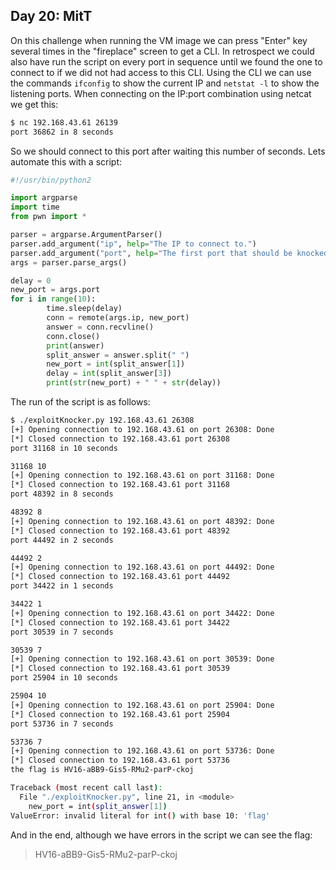 Day 20: MitT
------------
On this challenge when running the VM image we can press "Enter" key several times in the "fireplace" screen to get a CLI. In retrospect we could also have run the script on every port in sequence until we found the one to connect to if we did not had access to this CLI. Using the CLI we can use the commands `ifconfig` to show the current IP and `netstat -l` to show the listening ports. When connecting on the IP:port combination using netcat we get this:
```bash
$ nc 192.168.43.61 26139
port 36862 in 8 seconds
```

So we should connect to this port after waiting this number of seconds. Lets automate this with a script:
```python
#!/usr/bin/python2

import argparse
import time
from pwn import *

parser = argparse.ArgumentParser()
parser.add_argument("ip", help="The IP to connect to.")
parser.add_argument("port", help="The first port that should be knocked.", type=int)
args = parser.parse_args()

delay = 0
new_port = args.port
for i in range(10):
        time.sleep(delay)
        conn = remote(args.ip, new_port)
        answer = conn.recvline()
        conn.close()
        print(answer)
        split_answer = answer.split(" ")
        new_port = int(split_answer[1])
        delay = int(split_answer[3])
        print(str(new_port) + " " + str(delay))
```

The run of the script is as follows:
```bash
$ ./exploitKnocker.py 192.168.43.61 26308                                                                 ⏎
[+] Opening connection to 192.168.43.61 on port 26308: Done
[*] Closed connection to 192.168.43.61 port 26308
port 31168 in 10 seconds

31168 10
[+] Opening connection to 192.168.43.61 on port 31168: Done
[*] Closed connection to 192.168.43.61 port 31168
port 48392 in 8 seconds

48392 8
[+] Opening connection to 192.168.43.61 on port 48392: Done
[*] Closed connection to 192.168.43.61 port 48392
port 44492 in 2 seconds

44492 2
[+] Opening connection to 192.168.43.61 on port 44492: Done
[*] Closed connection to 192.168.43.61 port 44492
port 34422 in 1 seconds

34422 1
[+] Opening connection to 192.168.43.61 on port 34422: Done
[*] Closed connection to 192.168.43.61 port 34422
port 30539 in 7 seconds

30539 7
[+] Opening connection to 192.168.43.61 on port 30539: Done
[*] Closed connection to 192.168.43.61 port 30539
port 25904 in 10 seconds

25904 10
[+] Opening connection to 192.168.43.61 on port 25904: Done
[*] Closed connection to 192.168.43.61 port 25904
port 53736 in 7 seconds

53736 7
[+] Opening connection to 192.168.43.61 on port 53736: Done
[*] Closed connection to 192.168.43.61 port 53736
the flag is HV16-aBB9-Gis5-RMu2-parP-ckoj

Traceback (most recent call last):
  File "./exploitKnocker.py", line 21, in <module>
    new_port = int(split_answer[1])
ValueError: invalid literal for int() with base 10: 'flag'
```

And in the end, although we have errors in the script we can see the flag:

> HV16-aBB9-Gis5-RMu2-parP-ckoj
